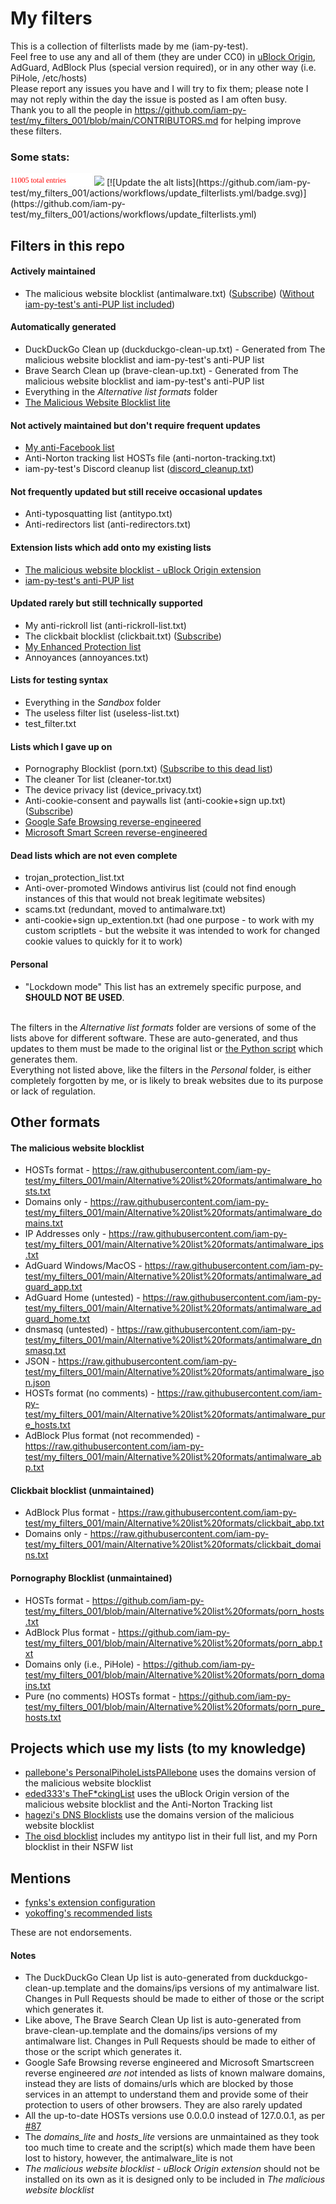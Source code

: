 # My filters
This is a collection of filterlists made by me (iam-py-test).<br>
Feel free to use any and all of them (they are under CC0) in [uBlock Origin](https://github.com/gorhill/uBlock), AdGuard, AdBlock Plus (special version required), or in any other way (i.e. PiHole, /etc/hosts) <br/>
Please report any issues you have and I will try to fix them; please note I may not reply within the day the issue is posted as I am often busy.<br>
Thank you to all the people in https://github.com/iam-py-test/my_filters_001/blob/main/CONTRIBUTORS.md for helping improve these filters.<br>

### Some stats: 
<a href="https://github.com/iam-py-test/my_filters_001/blob/main/stats.md">
<img src="https://raw.githubusercontent.com/iam-py-test/my_filters_001/main/totalentries.svg" width='130' height="20"></a>
<img src="https://img.shields.io/github/last-commit/iam-py-test/my_filters_001"> 
[![Update the alt lists](https://github.com/iam-py-test/my_filters_001/actions/workflows/update_filterlists.yml/badge.svg)](https://github.com/iam-py-test/my_filters_001/actions/workflows/update_filterlists.yml)

## Filters in this repo

#### Actively maintained
- The malicious website blocklist (antimalware.txt) ([Subscribe](https://iam-py-test.github.io/add_list.html?id=2)) ([Without iam-py-test's anti-PUP list included](https://raw.githubusercontent.com/iam-py-test/my_filters_001/main/Alternative%20list%20formats/antimalware_nopup.txt))

#### Automatically generated
- DuckDuckGo Clean up (duckduckgo-clean-up.txt) - Generated from The malicious website blocklist and iam-py-test's anti-PUP list
- Brave Search Clean up (brave-clean-up.txt) - Generated from The malicious website blocklist and iam-py-test's anti-PUP list
- Everything in the _Alternative list formats_ folder
- [The Malicious Website Blocklist lite](https://raw.githubusercontent.com/iam-py-test/my_filters_001/main/Alternative%20list%20formats/antimalware_lite.txt)


#### Not actively maintained but don't require frequent updates
- [My anti-Facebook list](https://github.com/iam-py-test/my_filters_001/blob/main/special_lists/antifacebook.txt)
- Anti-Norton tracking list HOSTs file (anti-norton-tracking.txt)
- iam-py-test's Discord cleanup list ([discord_cleanup.txt](https://raw.githubusercontent.com/iam-py-test/my_filters_001/main/discord_cleanup.txt))


#### Not frequently updated but still receive occasional updates
- Anti-typosquatting list (antitypo.txt)
- Anti-redirectors list (anti-redirectors.txt)

#### Extension lists which add onto my existing lists
- [The malicious website blocklist - uBlock Origin extension](https://github.com/iam-py-test/my_filters_001/blob/main/special_lists/anti-malware-ubo-extension.txt)
- [iam-py-test's anti-PUP list](https://raw.githubusercontent.com/iam-py-test/my_filters_001/main/antipup.txt)

#### Updated rarely but still technically supported
- My anti-rickroll list (anti-rickroll-list.txt)
- The clickbait blocklist (clickbait.txt) ([Subscribe](https://iam-py-test.github.io/add_list.html?id=4))
- [My Enhanced Protection list](https://github.com/iam-py-test/my_filters_001/blob/main/enhanced_protection.txt)
- Annoyances (annoyances.txt)

#### Lists for testing syntax
- Everything in the _Sandbox_ folder
- The useless filter list (useless-list.txt)
- test_filter.txt

#### Lists which I gave up on
- Pornography Blocklist (porn.txt) ([Subscribe to this dead list](https://iam-py-test.github.io/add_list.html?id=1))
- The cleaner Tor list (cleaner-tor.txt)
- The device privacy list (device_privacy.txt)
- Anti-cookie-consent and paywalls list (anti-cookie+sign up.txt) ([Subscribe](https://iam-py-test.github.io/add_list.html?id=3))
- [Google Safe Browsing reverse-engineered](https://github.com/iam-py-test/my_filters_001/blob/main/special_lists/google-safe-browsing-reverse-engineered.txt)
- [Microsoft Smart Screen reverse-engineered](https://github.com/iam-py-test/my_filters_001/blob/main/special_lists/microsoft-smart-screen-reverse-engineered.txt)


#### Dead lists which are not even complete
- trojan_protection_list.txt
- Anti-over-promoted Windows antivirus list (could not find enough instances of this that would not break legitimate websites)
- scams.txt (redundant, moved to antimalware.txt)
- anti-cookie+sign up_extention.txt (had one purpose - to work with my custom scriptlets - but the website it was intended to work for changed cookie values to quickly for it to work)

#### Personal
- "Lockdown mode"
This list has an extremely specific purpose, and **SHOULD NOT BE USED**.

<br>The filters in the _Alternative list formats_ folder are versions of some of the lists above for different software. These are auto-generated, and thus updates to them must be made to the original list or [the Python script](https://github.com/iam-py-test/my_filters_001/blob/main/scripts/update.py) which generates them.<br>
Everything not listed above, like the filters in the _Personal_ folder, is either completely forgotten by me, or is likely to break websites due to its purpose or lack of regulation. <br>


## Other formats

#### The malicious website blocklist
- HOSTs format - https://raw.githubusercontent.com/iam-py-test/my_filters_001/main/Alternative%20list%20formats/antimalware_hosts.txt
- Domains only - https://raw.githubusercontent.com/iam-py-test/my_filters_001/main/Alternative%20list%20formats/antimalware_domains.txt
- IP Addresses only - https://raw.githubusercontent.com/iam-py-test/my_filters_001/main/Alternative%20list%20formats/antimalware_ips.txt
- AdGuard Windows/MacOS - https://raw.githubusercontent.com/iam-py-test/my_filters_001/main/Alternative%20list%20formats/antimalware_adguard_app.txt
- AdGuard Home (untested) - https://raw.githubusercontent.com/iam-py-test/my_filters_001/main/Alternative%20list%20formats/antimalware_adguard_home.txt
- dnsmasq (untested) - https://raw.githubusercontent.com/iam-py-test/my_filters_001/main/Alternative%20list%20formats/antimalware_dnsmasq.txt
- JSON - https://raw.githubusercontent.com/iam-py-test/my_filters_001/main/Alternative%20list%20formats/antimalware_json.json
- HOSTs format (no comments) - https://raw.githubusercontent.com/iam-py-test/my_filters_001/main/Alternative%20list%20formats/antimalware_pure_hosts.txt
- AdBlock Plus format (not recommended) - https://raw.githubusercontent.com/iam-py-test/my_filters_001/main/Alternative%20list%20formats/antimalware_abp.txt

#### Clickbait blocklist (unmaintained)
- AdBlock Plus format - https://raw.githubusercontent.com/iam-py-test/my_filters_001/main/Alternative%20list%20formats/clickbait_abp.txt
- Domains only - https://raw.githubusercontent.com/iam-py-test/my_filters_001/main/Alternative%20list%20formats/clickbait_domains.txt

#### Pornography Blocklist (unmaintained)
- HOSTs format - https://github.com/iam-py-test/my_filters_001/blob/main/Alternative%20list%20formats/porn_hosts.txt
- AdBlock Plus format - https://github.com/iam-py-test/my_filters_001/blob/main/Alternative%20list%20formats/porn_abp.txt
- Domains only (i.e., PiHole) - https://github.com/iam-py-test/my_filters_001/blob/main/Alternative%20list%20formats/porn_domains.txt
- Pure (no comments) HOSTs format - https://github.com/iam-py-test/my_filters_001/blob/main/Alternative%20list%20formats/porn_pure_hosts.txt

## Projects which use my lists (to my knowledge)
- [pallebone's PersonalPiholeListsPAllebone](https://github.com/pallebone/PersonalPiholeListsPAllebone) uses the domains version of the malicious website blocklist
- [eded333's TheF\*ckingList](https://github.com/eded333/TheFuckingList) uses the uBlock Origin version of the malicious website blocklist and the Anti-Norton Tracking list
- [hagezi's DNS Blocklists](https://github.com/hagezi/dns-blocklists) use the domains version of the malicious website blocklist
- [The oisd blocklist](https://oisd.nl) includes my antitypo list in their full list, and my Porn blocklist in their NSFW list
## Mentions
- [fynks's extension configuration](https://github.com/fynks/configs#extension-configs-)
- [yokoffing's recommended lists](https://github.com/yokoffing/filterlists#security)


These are not endorsements. 

#### Notes
- The DuckDuckGo Clean Up list is auto-generated from duckduckgo-clean-up.template and the domains/ips versions of my antimalware list. Changes in Pull Requests should be made to either of those or the script which generates it. 
- Like above, The Brave Search Clean Up list is auto-generated from brave-clean-up.template and the domains/ips versions of my antimalware list. Changes in Pull Requests should be made to either of those or the script which generates it.
- Google Safe Browsing reverse engineered and Microsoft Smartscreen reverse engineered _are not_ intended as lists of known malware domains, instead they are lists of domains/urls which are blocked by those services in an attempt to understand them and provide some of their protection to users of other browsers. They are also rarely updated
- All the up-to-date HOSTs versions use 0.0.0.0 instead of 127.0.0.1, as per [#87](https://github.com/iam-py-test/my_filters_001/issues/87)
- The _domains_lite_ and _hosts_lite_ versions are unmaintained as they took too much time to create and the script(s) which made them have been lost to history, however, the antimalware_lite is not
- _The malicious website blocklist - uBlock Origin extension_ should not be installed on its own as it is designed only to be included in _The malicious website blocklist_
